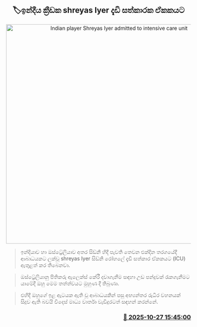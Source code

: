 <p align='center'><b><h2 align='center' title='Indian player Shreyas Iyer admitted to intensive care unit'>🏷ඉන්දීය ක්‍රීඩක shreyas Iyer දැඩි සත්කාරක ඒකකයට</h2></b></p>
<p align='center'><img src='https://helakuru.sgp1.cdn.digitaloceanspaces.com/esana/images/lib/shreyas-Iyer.jpg' width='600' alt='Indian player Shreyas Iyer admitted to intensive care unit'></p>

> ඉන්දියාව හා ඔස්ට්‍රේලියාව අතර සිඩ්නි හිදී පැවති තෙවන එක්දින තරගයේදී ආබාධයකට ලක්වූ shreyas Iyer සිඩ්නි රෝහලේ දැඩි සත්කාර ඒකකයට (ICU) ඇතුළත් කර තිබෙනවා.

> ඔස්ට්‍රේලියානු පිතිකරු ඇලෙක්ස් කේරී දවාගැනීම සඳහා උඩ පන්දුවක් රැකගැනීමට යාමේදී ඔහු මෙම තත්ත්වයට මුහුණ දී තිබුණා.

> එහිදී ඔහුගේ ඉළ ඇටයක ඇති වූ ආබාධයකින් පසු අභ්‍යන්තර රුධිර වහනයක් සිදුව ඇති බවයි විදෙස් මාධ්‍ය වාර්තා වැඩිදුරටත් සඳහන් කරන්නේ.



<h3 align='right'><a href='https://www.helakuru.lk/esana/p/114837/'>📅 2025-10-27 15:45:00</a></h3>

